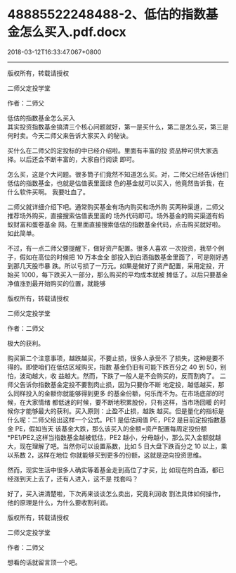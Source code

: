 # 48885522248488-2、低估的指数基金怎么买入.pdf.docx

2018-03-12T16:33:47.067+0800

----

版权所有，转载请授权

二师父定投学堂

作者：二师父

低估的指数基金怎么买入   
其实投资指数基金搞清三个核心问题就好，第一是买什么，第二是怎么买，第三是何时卖。今天二师父来告诉大家买入 的秘诀。 

买什么在二师父的定投标的中已经介绍啦。里面有丰富的投 资品种可供大家选择。以后还会不断丰富的，大家自行阅读 即可。 

怎么买，这是个大问题。很多筒子们竟然不知道怎么买。对，二师父已经告诉他们低估的指数基金，也就是估值表里面绿 色的基金就可以买入，他竟然告诉我，在什么软件买啊。 我要吐血了。 

二师父就详细介绍下吧。通常购买基金有场内购买和场外购 买两种渠道，二师父推荐场外购买，直接搜索估值表里面的 场外代码即可。场外基金的购买渠道有蚂蚁财富和蛋卷基金 网。在里面直接搜索低估的指数基金代码，点击购买就好啦。如此简单。 

不过，有一点二师父要提醒下，做好资产配置。很多人喜欢 一次投资，我举个例子，假如在高位的时候把 10 万本金全 部投入到白酒指数基金里面了，可是刚好遇到那几天股市暴 跌。所以亏损了一万元。如果是做好了资产配置，采用定投，开始买 1000，每下跌买入一部分，那么购买的平均成本就被 摊低了。以后只要基金净值涨到最开始购买的位置，就能够

版权所有，转载请授权

二师父定投学堂

作者：二师父

极大的获利。 

购买第二个注意事项，越跌越买，不要止损，很多人承受不 了损失，这种是要不得的。即使咱们在低估区域购买，指数 基金仍旧有可能下跌百分之 40 到 50，别怕，波动越大，收 益越大。然而，下跌了一般人是不会购买的，反而割肉了。 二师父告诉你指数基金定投不要割肉止损，因为只要你不断 地定投，越低越买，那么同样投入的金额你就能够得到更多 的基金份额，何乐而不为。在市场底部的时候，在大家情绪 都低迷的时候，要不断地积累股份，只有这样，当市场回暖 的时候你才能够最大的获利。买入原则：止盈不止损，越跌 越买。但是量化的指标是什么呢：二师父给出这样一个公式。PE1 是低估阀值 PE，PE2 是目前定投指数基金 PE，假如当天 该基金大跌，那么该买入的金额=资产配置每周定投份额 \*PE1/PE2,这样当指数基金越被低估，PE2 越小，分母越小，那么买入金额就越大，现在理解了吧。当然你可以设置系数，比如 5 日大盘下跌百分之 10 以上，乘以系数 2，这样在地位 你就能够买到更多的份额，这就是逆向投资思维。 

然而，现实生活中很多人确实等着基金走到高位了才买，比 如现在的白酒，都已经涨到天上去了，还有人进入，这不是 找套吗？ 

好了，买入讲清楚啦，下次再来谈谈怎么卖出，究竟利润收 割法具体如何操作，他的原理是什么，为什么要收割利润。

版权所有，转载请授权

二师父定投学堂

作者：二师父

想看的话就留言顶一个吧。 

